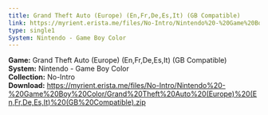 ```yaml
---
title: Grand Theft Auto (Europe) (En,Fr,De,Es,It) (GB Compatible)
link: https://myrient.erista.me/files/No-Intro/Nintendo%20-%20Game%20Boy%20Color/Grand%20Theft%20Auto%20(Europe)%20(En,Fr,De,Es,It)%20(GB%20Compatible).zip
type: single1
System: Nintendo - Game Boy Color
---
```

<b>Game:</b> Grand Theft Auto (Europe) (En,Fr,De,Es,It) (GB Compatible)<br>
<b>System:</b> Nintendo - Game Boy Color<br>
<b>Collection:</b> No-Intro<br>
<b>Download:</b> https://myrient.erista.me/files/No-Intro/Nintendo%20-%20Game%20Boy%20Color/Grand%20Theft%20Auto%20(Europe)%20(En,Fr,De,Es,It)%20(GB%20Compatible).zip